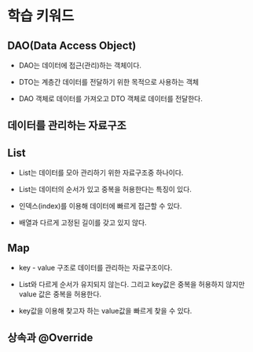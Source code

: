 # 학습 키워드

## DAO(Data Access Object)
- DAO는 데이터에 접근(관리)하는 객체이다.

- DTO는 계층간 데이터를 전달하기 위한 목적으로 사용하는 객체

- DAO 객체로 데이터를 가져오고 DTO 객체로 데이터를 전달한다.

## 데이터를 관리하는 자료구조
## List
- List는 데이터를 모아 관리하기 위한 자료구조중 하나이다.

- List는 데이터의 순서가 있고 중복을 허용한다는 특징이 있다.

- 인덱스(index)를 이용해 데이터에 빠르게 접근할 수 있다.

- 배열과 다르게 고정된 길이를 갖고 있지 않다.

## Map
- key - value 구조로 데이터를 관리하는 자료구조이다. 

- List와 다르게 순서가 유지되지 않는다. 그리고 key값은 중복을 허용하지 않지만 value 값은 중복을 허용한다.

- key값을 이용해 찾고자 하는 value값을 빠르게 찾을 수 있다.

## 상속과 @Override
